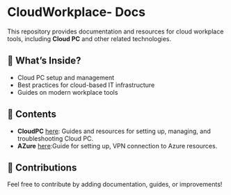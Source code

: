 # CloudWorkplace- Docs
This repository provides documentation and resources for cloud workplace tools, including **Cloud PC** and other related technologies.  
## 📌 What’s Inside?  
- Cloud PC setup and management  
- Best practices for cloud-based IT infrastructure  
- Guides on modern workplace tools  

## 📂 Contents  
- **CloudPC** [here](CloudPC): Guides and resources for setting up, managing, and troubleshooting Cloud PC.
- **AZure** [here](Azure):Guide for setting up, VPN connection to Azure resources. 

## 🚀 Contributions  
Feel free to contribute by adding documentation, guides, or improvements!  
